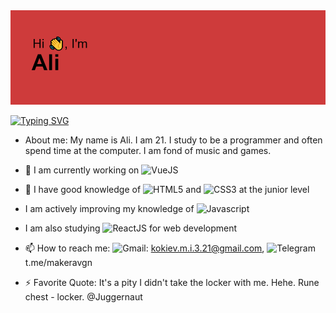 <img src ="https://github.com/MakerAVGN/MakerAVGN/blob/main/header.png?raw=true">

[![Typing SVG](https://readme-typing-svg.demolab.com?font=Fira+Code&size=17&duration=5075&pause=1000&width=700&lines=Computer+science+student%2C+nerd+and+just+a+nice+guy+from+Russia)](https://git.io/typing-svg)

- About me: My name is Ali. I am 21. I study to be a programmer and often spend time at the computer. I am fond of music and games.

- 🔭 I am currently working on ![VueJS](https://img.shields.io/badge/Vue.js-35495E?style=for-the-badge&logo=vue.js&logoColor=4FC08D)
- 🌱 I have good knowledge of ![HTML5](https://img.shields.io/badge/html5-%23E34F26.svg?style=for-the-badge&logo=html5&logoColor=white) and ![CSS3](https://img.shields.io/badge/css3-%231572B6.svg?style=for-the-badge&logo=css3&logoColor=white) at the junior level
- I am actively improving my knowledge of ![Javascript](https://img.shields.io/badge/JavaScript-F7DF1E?style=for-the-badge&logo=javascript&logoColor=black)
- I am also studying ![ReactJS](https://img.shields.io/badge/React-20232A?style=for-the-badge&logo=react&logoColor=61DAFB) for web development
- 📫 How to reach me: ![Gmail](https://img.shields.io/badge/Gmail-D14836?style=for-the-badge&logo=gmail&logoColor=white): kokiev.m.i.3.21@gmail.com, ![Telegram](https://img.shields.io/badge/Telegram-2CA5E0?style=for-the-badge&logo=telegram&logoColor=white) t.me/makeravgn
- ⚡ Favorite Quote: It's a pity I didn't take the locker with me. Hehe. Rune chest - locker. @Juggernaut
